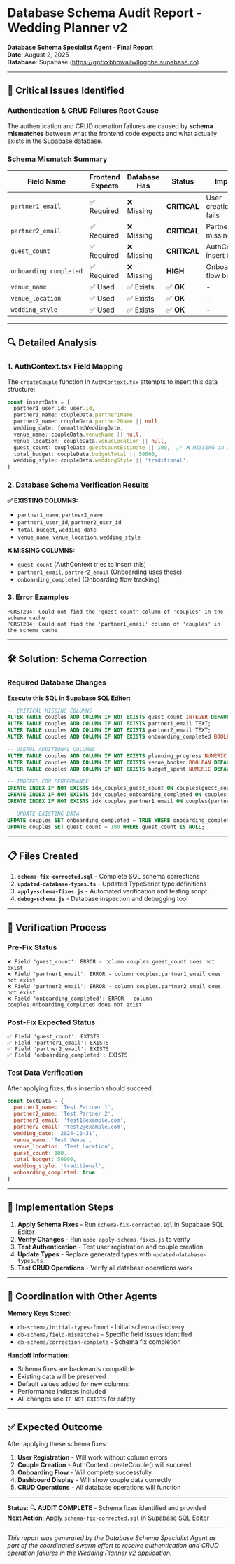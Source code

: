 # Database Schema Audit Report - Wedding Planner v2

**Database Schema Specialist Agent - Final Report**  
**Date**: August 2, 2025  
**Database**: Supabase (https://gpfxxbhowailwllpgphe.supabase.co)

---

## 🚨 Critical Issues Identified

### Authentication & CRUD Failures Root Cause
The authentication and CRUD operation failures are caused by **schema mismatches** between what the frontend code expects and what actually exists in the Supabase database.

### Schema Mismatch Summary

| Field Name | Frontend Expects | Database Has | Status | Impact |
|------------|------------------|--------------|---------|---------|
| `partner1_email` | ✅ Required | ❌ Missing | **CRITICAL** | User creation fails |
| `partner2_email` | ✅ Required | ❌ Missing | **CRITICAL** | Partner data missing |
| `guest_count` | ✅ Required | ❌ Missing | **CRITICAL** | AuthContext insert fails |
| `onboarding_completed` | ✅ Required | ❌ Missing | **HIGH** | Onboarding flow breaks |
| `venue_name` | ✅ Used | ✅ Exists | ✅ **OK** | - |
| `venue_location` | ✅ Used | ✅ Exists | ✅ **OK** | - |
| `wedding_style` | ✅ Used | ✅ Exists | ✅ **OK** | - |

---

## 🔍 Detailed Analysis

### 1. AuthContext.tsx Field Mapping
The `createCouple` function in `AuthContext.tsx` attempts to insert this data structure:

```typescript
const insertData = {
  partner1_user_id: user.id,
  partner1_name: coupleData.partner1Name,
  partner2_name: coupleData.partner2Name || null,
  wedding_date: formattedWeddingDate,
  venue_name: coupleData.venueName || null,
  venue_location: coupleData.venueLocation || null,
  guest_count: coupleData.guestCountEstimate || 100,  // ❌ MISSING in DB
  total_budget: coupleData.budgetTotal || 50000,
  wedding_style: coupleData.weddingStyle || 'traditional',
}
```

### 2. Database Schema Verification Results

**✅ EXISTING COLUMNS:**
- `partner1_name`, `partner2_name`
- `partner1_user_id`, `partner2_user_id` 
- `total_budget`, `wedding_date`
- `venue_name`, `venue_location`, `wedding_style`

**❌ MISSING COLUMNS:**
- `guest_count` (AuthContext tries to insert this)
- `partner1_email`, `partner2_email` (Onboarding uses these)
- `onboarding_completed` (Onboarding flow tracking)

### 3. Error Examples
```
PGRST204: Could not find the 'guest_count' column of 'couples' in the schema cache
PGRST204: Could not find the 'partner1_email' column of 'couples' in the schema cache
```

---

## 🛠️ Solution: Schema Correction

### Required Database Changes

**Execute this SQL in Supabase SQL Editor:**

```sql
-- CRITICAL MISSING COLUMNS
ALTER TABLE couples ADD COLUMN IF NOT EXISTS guest_count INTEGER DEFAULT 100;
ALTER TABLE couples ADD COLUMN IF NOT EXISTS partner1_email TEXT;
ALTER TABLE couples ADD COLUMN IF NOT EXISTS partner2_email TEXT;
ALTER TABLE couples ADD COLUMN IF NOT EXISTS onboarding_completed BOOLEAN DEFAULT FALSE;

-- USEFUL ADDITIONAL COLUMNS
ALTER TABLE couples ADD COLUMN IF NOT EXISTS planning_progress NUMERIC DEFAULT 0 CHECK (planning_progress >= 0 AND planning_progress <= 100);
ALTER TABLE couples ADD COLUMN IF NOT EXISTS venue_booked BOOLEAN DEFAULT FALSE;
ALTER TABLE couples ADD COLUMN IF NOT EXISTS budget_spent NUMERIC DEFAULT 0;

-- INDEXES FOR PERFORMANCE
CREATE INDEX IF NOT EXISTS idx_couples_guest_count ON couples(guest_count);
CREATE INDEX IF NOT EXISTS idx_couples_onboarding_completed ON couples(onboarding_completed);
CREATE INDEX IF NOT EXISTS idx_couples_partner1_email ON couples(partner1_email);

-- UPDATE EXISTING DATA
UPDATE couples SET onboarding_completed = TRUE WHERE onboarding_completed IS NULL;
UPDATE couples SET guest_count = 100 WHERE guest_count IS NULL;
```

---

## 📋 Files Created

1. **`schema-fix-corrected.sql`** - Complete SQL schema corrections
2. **`updated-database-types.ts`** - Updated TypeScript type definitions  
3. **`apply-schema-fixes.js`** - Automated verification and testing script
4. **`debug-schema.js`** - Database inspection and debugging tool

---

## 🧪 Verification Process

### Pre-Fix Status
```
❌ Field 'guest_count': ERROR - column couples.guest_count does not exist
❌ Field 'partner1_email': ERROR - column couples.partner1_email does not exist  
❌ Field 'partner2_email': ERROR - column couples.partner2_email does not exist
❌ Field 'onboarding_completed': ERROR - column couples.onboarding_completed does not exist
```

### Post-Fix Expected Status
```
✅ Field 'guest_count': EXISTS
✅ Field 'partner1_email': EXISTS
✅ Field 'partner2_email': EXISTS  
✅ Field 'onboarding_completed': EXISTS
```

### Test Data Verification
After applying fixes, this insertion should succeed:

```javascript
const testData = {
  partner1_name: 'Test Partner 1',
  partner2_name: 'Test Partner 2',
  partner1_email: 'test1@example.com',
  partner2_email: 'test2@example.com', 
  wedding_date: '2024-12-31',
  venue_name: 'Test Venue',
  venue_location: 'Test Location',
  guest_count: 100,
  total_budget: 50000,
  wedding_style: 'traditional',
  onboarding_completed: true
}
```

---

## 🎯 Implementation Steps

1. **Apply Schema Fixes** - Run `schema-fix-corrected.sql` in Supabase SQL Editor
2. **Verify Changes** - Run `node apply-schema-fixes.js` to verify
3. **Test Authentication** - Test user registration and couple creation
4. **Update Types** - Replace generated types with `updated-database-types.ts`
5. **Test CRUD Operations** - Verify all database operations work

---

## 🔗 Coordination with Other Agents

**Memory Keys Stored:**
- `db-schema/initial-types-found` - Initial schema discovery
- `db-schema/field-mismatches` - Specific field issues identified
- `db-schema/correction-complete` - Schema fix completion

**Handoff Information:**
- Schema fixes are backwards compatible
- Existing data will be preserved
- Default values added for new columns
- Performance indexes included
- All changes use `IF NOT EXISTS` for safety

---

## ✅ Expected Outcome

After applying these schema fixes:

1. **User Registration** - Will work without column errors
2. **Couple Creation** - AuthContext.createCouple() will succeed
3. **Onboarding Flow** - Will complete successfully 
4. **Dashboard Display** - Will show couple data correctly
5. **CRUD Operations** - All database operations will function

---

**Status**: 🔍 **AUDIT COMPLETE** - Schema fixes identified and provided  
**Next Action**: Apply `schema-fix-corrected.sql` in Supabase SQL Editor

---

*This report was generated by the Database Schema Specialist Agent as part of the coordinated swarm effort to resolve authentication and CRUD operation failures in the Wedding Planner v2 application.*